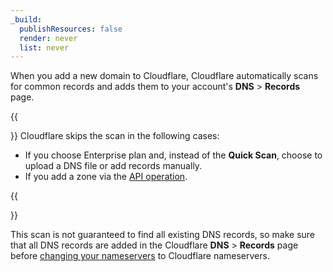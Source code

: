 ```yaml
---
_build:
  publishResources: false
  render: never
  list: never
---
```


When you add a new domain to Cloudflare, Cloudflare automatically scans for common records and adds them to your account's **DNS** > **Records** page. 

{{<Aside type="note">}}
Cloudflare skips the scan in the following cases:

- If you choose Enterprise plan and, instead of the **Quick Scan**, choose to upload a DNS file or add records manually.
- If you add a zone via the [API operation](https://developers.cloudflare.com/api/operations/zones-post).

{{</Aside>}}

This scan is not guaranteed to find all existing DNS records, so make sure that all DNS records are added in the Cloudflare **DNS** > **Records** page before [changing your nameservers](/dns/zone-setups/full-setup/setup/) to Cloudflare nameservers.
